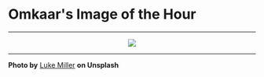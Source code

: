 # Omkaar's Image of the Hour

---

<div align="center">

<a href="https://unsplash.com/photos/blurred-image-of-a-speeding-blue-car-M_waHlNNk44">
  <img src="https://images.unsplash.com/photo-1749746756655-840aa4e5c0ee?crop=entropy&cs=tinysrgb&fit=max&fm=jpg&ixid=M3w3NjA2Nzh8MHwxfHJhbmRvbXx8fHx8fHx8fDE3NTI5NDQ0MDB8&ixlib=rb-4.1.0&q=80&w=1080" style="max-width:100%; height:auto;">
</a>



</div>

---

**Photo by** [Luke Miller](https://unsplash.com/@bylukemiller) **on Unsplash**
